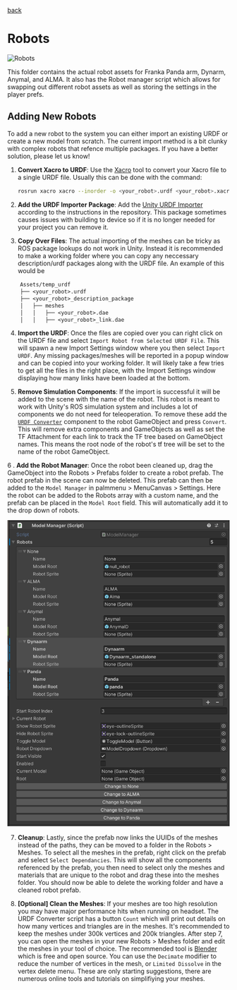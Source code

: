 [back](/README.md)

# Robots
![Robots](/docs/images/robots.jpg)

This folder contains the actual robot assets for Franka Panda arm, Dynarm, Anymal, and ALMA. It also has the Robot manager script which allows for swapping out different robot assets as well as storing the settings in the player prefs. 


## Adding New Robots

To add a new robot to the system you can either import an existing URDF or create a new model from scratch. The current import method is a bit clunky with complex robots that refence multiple packages. If you have a better solution, please let us know!

1. **Convert Xacro to URDF**: Use the [Xacro](https://wiki.ros.org/xacro) tool to convert your Xacro file to a single URDF file. Usually this can be done with the command:
   ```bash
   rosrun xacro xacro --inorder -o <your_robot>.urdf <your_robot>.xacro
   ```

2. **Add the URDF Importer Package**: Add the [Unity URDF Importer](https://github.com/Unity-Technologies/URDF-Importer) according to the instructions in the repository. This package sometimes causes issues with building to device so if it is no longer needed for your project you can remove it.

3. **Copy Over Files**: The actual importing of the meshes can be tricky as ROS package lookups do not work in Unity. Instead it is recommended to make a working folder where you can copy any neccessary description/urdf packages along with the URDF file. An example of this would be 
``` 
    Assets/temp_urdf
    ├── <your_robot>.urdf
    ├── <your_robot>_description_package
    │   ├── meshes
    │   │   ├── <your_robot>.dae
    │   │   ├── <your_robot>_link.dae
```

4. **Import the URDF**: Once the files are copied over you can right click on the URDF file and select `Import Robot from Selected URDF File`. This will spawn a new Import Settings window where you then select `Import URDF`. Any missing packages/meshes will be reported in a popup window and can be copied into your working folder. It will likely take a few tries to get all the files in the right place, with the Import Settings window displaying how many links have been loaded at the bottom.

5. **Remove Simulation Components**: If the import is successful it will be added to the scene with the name of the robot. This robot is meant to work with Unity's ROS simulation system and includes a lot of components we do not need for teleoperation. To remove these add the [`URDF Converter`](/home/maximum/unity/unity_ros_teleoperation/Assets/Components/Robots/Scripts/URDFConverter.cs) component to the robot GameObject and press `Convert`. This will remove extra components and GameObjects as well as set the TF Attachment for each link to track the TF tree based on GameObject names. This means the root node of the robot's tf tree will be set to the name of the robot GameObject.

6 . **Add the Robot Manager**: Once the robot been cleaned up, drag the GameObject into the Robots > Prefabs folder to create a robot prefab. The robot prefab in the scene can now be deleted. This prefab can then be added to the `Model Manager` in palmmenu > MenuCanvas > Settings. Here the robot can be added to the Robots array with a custom name, and the prefab can be placed in the `Model Root` field. This will automatically add it to the drop down of robots.

![Model Manager](/docs/images/model_manager.png)

7. **Cleanup**: Lastly, since the prefab now links the UUIDs of the meshes instead of the paths, they can be moved to a folder in the Robots > Meshes. To select all the meshes in the prefab, right click on the prefab and select `Select Dependancies`. This will show all the components referenced by the prefab, you then need to select only the meshes and materials that are unique to the robot and drag these into the meshes folder. You should now be able to delete the working folder and have a cleaned robot prefab.

8. **[Optional] Clean the Meshes**: If your meshes are too high resolution you may have major performance hits when running on headset. The URDF Converter script has a button `Count` which will print out details on how many vertices and triangles are in the meshes. It's recommended to keep the meshes under 300k vertices and 200k triangles. After step 7, you can open the meshes in your new Robots > Meshes folder and edit the meshes in your tool of choice. The recommended tool is [Blender](https://www.blender.org/) which is free and open source. You can use the `Decimate` modifier to reduce the number of vertices in the mesh, or `Limited Dissolve` in the vertex delete menu. These are only starting suggestions, there are numerous online tools and tutorials on simplifiying your meshes.